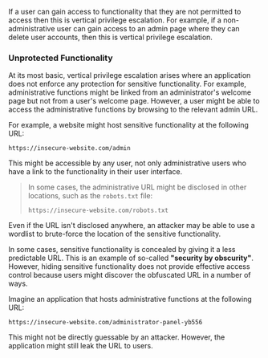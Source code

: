 If a user can gain access to functionality that they are not permitted to access then this is vertical privilege escalation. For example, if a non-administrative user can gain access to an admin page where they can delete user accounts, then this is vertical privilege escalation.

### Unprotected Functionality
At its most basic, vertical privilege escalation arises where an application does not enforce any protection for sensitive functionality. For example, administrative functions might be linked from an administrator's welcome page but not from a user's welcome page. However, a user might be able to access the administrative functions by browsing to the relevant admin URL.

For example, a website might host sensitive functionality at the following URL:

`https://insecure-website.com/admin`

This might be accessible by any user, not only administrative users who have a link to the functionality in their user interface. 

> In some cases, the administrative URL might be disclosed in other locations, such as the `robots.txt` file:
> 
> `https://insecure-website.com/robots.txt`

Even if the URL isn't disclosed anywhere, an attacker may be able to use a wordlist to brute-force the location of the sensitive functionality.

In some cases, sensitive functionality is concealed by giving it a less predictable URL. This is an example of so-called **"security by obscurity"**. However, hiding sensitive functionality does not provide effective access control because users might discover the obfuscated URL in a number of ways.

Imagine an application that hosts administrative functions at the following URL:

`https://insecure-website.com/administrator-panel-yb556`

This might not be directly guessable by an attacker. However, the application might still leak the URL to users.